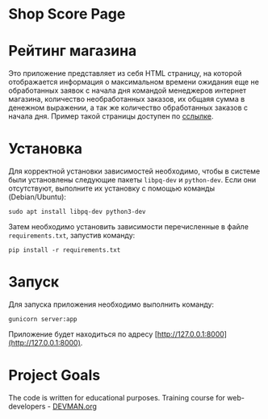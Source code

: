 # Shop Score Page

# Рейтинг магазина

Это приложение представляет из себя HTML страницу, на которой отображается 
информация о максимальном времени ожидания еще не обработанных заявок с начала 
дня командой менеджеров интернет магазина, количество необработанных заказов, 
их общаяя сумма в денежном выражении, а так же количество обработанных заказов 
с начала дня. Пример такой страницы доступен по [сслылке]().

# Установка

Для корректной установки зависимостей необходимо, чтобы в системе были 
установлены следующие пакеты `libpq-dev` и `python-dev`. Если они отсутствуют,
выполните их установку с помощью команды (Debian/Ubuntu):
```
sudo apt install libpq-dev python3-dev
```

Затем необходимо установить зависимости перечисленные в файле 
`requirements.txt`, запустив команду: 
```
pip install -r requirements.txt
```

# Запуск

Для запуска приложения необходимо выполнить команду:
```
gunicorn server:app
```
Приложение будет находиться по адресу 
[http://127.0.0.1:8000](http://127.0.0.1:8000).
# Project Goals

The code is written for educational purposes. Training course for
web-developers - [DEVMAN.org](https://devman.org)
